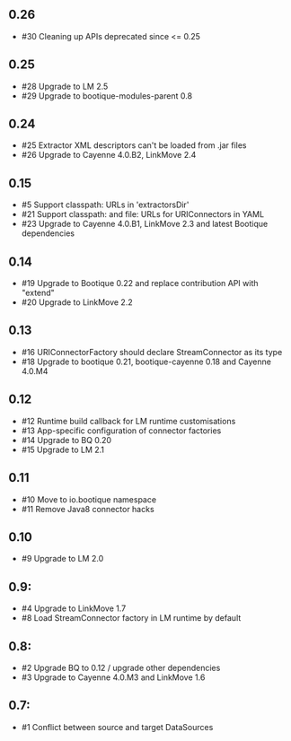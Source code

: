 ## 0.26

* #30 Cleaning up APIs deprecated since <= 0.25

## 0.25

* #28 Upgrade to LM 2.5
* #29 Upgrade to bootique-modules-parent 0.8

## 0.24

* #25 Extractor XML descriptors can't be loaded from .jar files
* #26 Upgrade to Cayenne 4.0.B2, LinkMove 2.4

## 0.15

* #5 Support classpath: URLs in 'extractorsDir'
* #21 Support classpath: and file: URLs for URIConnectors in YAML 
* #23 Upgrade to Cayenne 4.0.B1, LinkMove 2.3 and latest Bootique dependencies 

## 0.14

* #19 Upgrade to Bootique 0.22 and replace contribution API with "extend"
* #20 Upgrade to LinkMove 2.2

## 0.13

* #16 URIConnectorFactory should declare StreamConnector as its type
* #18 Upgrade to bootique 0.21, bootique-cayenne 0.18 and Cayenne 4.0.M4

## 0.12

* #12 Runtime build callback for LM runtime customisations
* #13 App-specific configuration of connector factories
* #14 Upgrade to BQ 0.20
* #15 Upgrade to LM 2.1

## 0.11

* #10 Move to io.bootique namespace
* #11 Remove Java8 connector hacks

## 0.10

* #9 Upgrade to LM 2.0

## 0.9:

* #4 Upgrade to LinkMove 1.7
* #8 Load StreamConnector factory in LM runtime by default


## 0.8:

* #2 Upgrade BQ to 0.12 / upgrade other dependencies 
* #3 Upgrade to Cayenne 4.0.M3 and LinkMove 1.6 

## 0.7:

* #1 Conflict between source and target DataSources
